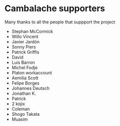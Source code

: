 # Cambalache supporters

Many thanks to all the people that suppport the project

 -  Stephan McCormick
 -  Willo Vincent
 -  Javier Jardón
 -  Sonny Piers
 -  Patrick Griffis
 -  David
 -  Luis Barron
 -  Michel Fodje
 -  Platon workaccount
 -  Aemilia Scott
 -  Felipe Borges
 -  Johannes Deutsch
 -  Jonathan K.
 -  Patrick
 -  2 kojix
 -  Coleman 
 -  Shogo Takata
 -  Muasim
